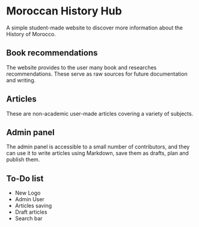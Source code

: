 # Moroccan History Hub

A simple student-made website to discover more information about the History of Morocco.

## Book recommendations

The website provides to the user many book and researches recommendations. These serve as raw sources for future documentation and writing.

## Articles

These are non-academic user-made articles covering a variety of subjects.

## Admin panel

The admin panel is accessible to a small number of contributors, and they can use it to write articles using Markdown, save them as drafts, plan and publish them.

## To-Do list

* New Logo
* Admin User
* Articles saving
* Draft articles
* Search bar